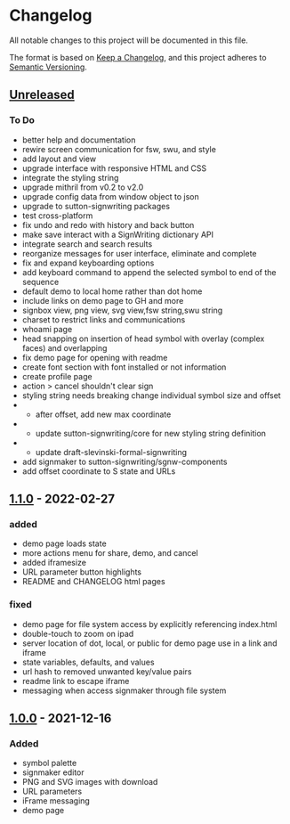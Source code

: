 # Changelog
All notable changes to this project will be documented in this file.

The format is based on [Keep a Changelog](https://keepachangelog.com/en/1.0.0/),
and this project adheres to [Semantic Versioning](https://semver.org/spec/v2.0.0.html).

## [Unreleased]
### To Do
- better help and documentation
- rewire screen communication for fsw, swu, and style
- add layout and view
- upgrade interface with responsive HTML and CSS
- integrate the styling string
- upgrade mithril from v0.2 to v2.0
- upgrade config data from window object to json
- upgrade to sutton-signwriting packages
- test cross-platform
- fix undo and redo with history and back button
- make save interact with a SignWriting dictionary API
- integrate search and search results
- reorganize messages for user interface, eliminate and complete
- fix and expand keyboarding options
- add keyboard command to append the selected symbol to end of the sequence
- default demo to local home rather than dot home
- include links on demo page to GH and more
- signbox view, png view, svg view,fsw string,swu string
- charset to restrict links and communications
- whoami page
- head snapping on insertion of head symbol with overlay (complex faces) and overlapping
- fix demo page for opening with readme
- create font section with font installed or not information
- create profile page
- action > cancel shouldn't clear sign
- styling string needs breaking change individual symbol size and offset
- - after offset, add new max coordinate
- - update sutton-signwriting/core for new styling string definition
- - update draft-slevinski-formal-signwriting
- add signmaker to sutton-signwriting/sgnw-components
- add offset coordinate to S state and URLs

## [1.1.0] - 2022-02-27
### added
- demo page loads state
- more actions menu for share, demo, and cancel
- added iframesize
- URL parameter button highlights
- README and CHANGELOG html pages

### fixed
- demo page for file system access by explicitly referencing index.html
- double-touch to zoom on ipad
- server location of dot, local, or public for demo page use in a link and iframe
- state variables, defaults, and values
- url hash to removed unwanted key/value pairs
- readme link to escape iframe
- messaging when access signmaker through file system

## [1.0.0] - 2021-12-16
### Added
- symbol palette
- signmaker editor
- PNG and SVG images with download
- URL parameters
- iFrame messaging
- demo page

[Unreleased]: https://github.com/sutton-signwriting/signmaker/compare/v1.1.0...HEAD
[1.1.0]: https://github.com/sutton-signwriting/signmaker/releases/tag/v1.1.0
[1.0.0]: https://github.com/sutton-signwriting/signmaker/releases/tag/v1.0.0
